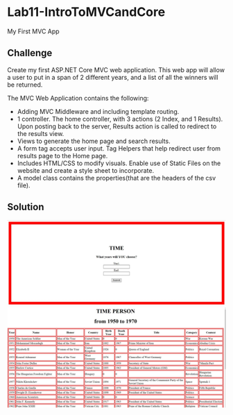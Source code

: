 # Lab11-IntroToMVCandCore
My First MVC App

## Challenge

Create my first ASP.NET Core MVC web application.
This web app will allow a user to put in a span of 2 different years, and a list of all the winners will be returned.

The MVC Web Application contains the following:

* Adding MVC Middleware and including template routing. 
* 1 controller. The home controller, with 3 actions (2 Index, and 1 Results). Upon posting back to the server, Results action is called to redirect to the results view.
* Views to generate the home page and search results.
* A form tag accepts user input. Tag Helpers that help redirect user from results page to the Home page. 
* Includes HTML/CSS to modify visuals. Enable use of Static Files on the website and create a style sheet to incorporate.
* A model class contains the properties(that are the headers of the csv file).

## Solution

![Part1](https://github.com/ChristinaGislason/Lab11-IntroToMVCandCore/blob/master/Lab11-MVCandCore-ScreencapturePt1.JPG)
![Part2](https://github.com/ChristinaGislason/Lab11-IntroToMVCandCore/blob/master/Lab11-MVCandCore-ScreencapturePt2.JPG)
